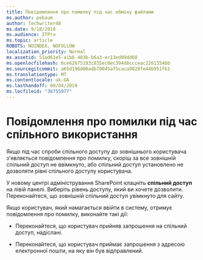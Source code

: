```yaml
---
title: Повідомлення про помилку під час обміну файлами
ms.author: pebaum
author: Techwriter40
ms.date: 9/18/2018
ms.audience: ITPro
ms.topic: article
ROBOTS: NOINDEX, NOFOLLOW
localization_priority: Normal
ms.assetid: 51ad61e5-a1b8-483b-b6a3-ec13ed09dd68
ms.openlocfilehash: 6ce62675193c835ec0ec394d8ccceac2261354bb
ms.sourcegitcommit: a65d196d00adb70045af5caca9828fe44b951f61
ms.translationtype: MT
ms.contentlocale: uk-UA
ms.lasthandoff: 09/04/2019
ms.locfileid: "36755977"
---
```

# <a name="error-messages-when-sharing"></a>Повідомлення про помилки під час спільного використання

Якщо під час спроби спільного доступу до зовнішнього користувача з'являється повідомлення про помилку, скоріш за все зовнішній спільний доступ не ввімкнуто, або спільний доступ установлено не дозволяти рівні спільного доступу користувача.
  
У новому центрі адміністрування SharePoint клацніть **спільний доступ** на лівій панелі. Виберіть рівень доступу, який ви хочете дозволити. Переконайтеся, що зовнішній спільний доступ увімкнуто для сайту. 
  
Якщо користувач, який намагається ввійти в систему, отримує повідомлення про помилку, виконайте такі дії:
  
- Переконайтеся, що користувач прийняв запрошення на спільний доступ, надіслані.
    
- Переконайтеся, що користувач приймає запрошення з адресою електронної пошти, на яку він був відправлений.
    

